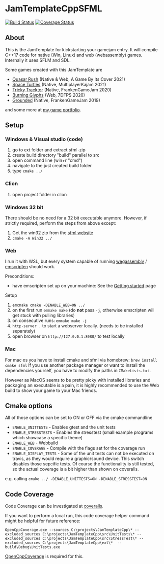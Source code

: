 # JamTemplateCppSFML

[![Build Status](https://github.com/Laguna1989/JamTemplateCpp/actions/workflows/test_verification.yml/badge.svg)](https://github.com/Laguna1989/JamTemplateCpp/actions/workflows/unittests.yml) [![Coverage Status](https://coveralls.io/repos/github/Laguna1989/JamTemplateCpp/badge.svg)](https://coveralls.io/github/Laguna1989/JamTemplateCpp)

## About

This is the JamTemplate for kickstarting your gamejam entry. It will compile C++17 code for native (Win, Linux) and
web (webassembly) games. Internally it uses SFLM and SDL.

Some games created with this JamTemplate are
* [Quasar Rush](https://runvs.io/Games/quasarrush) (Native & Web, A Game By Its Cover 2021)
* [Space Turtles](https://runvs.io/Games/spaceturtles) (Native, MultiplayerKajam 2021)
* [Tricky Tracktor](https://runvs.io/Games/trickytractor) (Native, FrankenGameJam 2020)
* [Burning Glyphs](https://runvs.io/Games/burningglyphs) (Web, 7DFPS 2020)
* [Grounded](https://runvs.io/Games/grounded) (Native, FrankenGameJam 2019)

and some more at [my game portfolio](https://runvs.io/Games).

## Setup

### Windows & Visual studio (code)

1. go to ext folder and extract sfml-zip
2. create build directory "build" parallel to src
3. open command line (win+r "cmd")
4. navigate to the just created build folder
5. type `cmake ../`

### Clion

1. open project folder in clion

### Windows 32 bit

There should be no need for a 32 bit executable anymore. However, if strictly required, perform the steps from above
except:

1. Get the win32 zip from the [sfml website](https://www.sfml-dev.org/)
2. `cmake -A Win32 ../`

### Web

I run it with WSL, but every system capable of running [wegassembly](https://webassembly.org/)
/ [emscripten](https://emscripten.org/) should work.

Preconditions:

* have emscripten set up on your machine: See
  the [Getting started](https://emscripten.org/docs/getting_started/index.html) page

Setup

1. `emcmake cmake -DENABLE_WEB=ON ../`
2. on the first run `emmake make` (do **not** pass `-j`, otherwise emscripten will get stuck with pulling libraries)
3. on consecutive runs: `emmake make -j`
3. `http-server .` to start a webserver locally. (needs to be installed separately)
4. open browser on `http://127.0.0.1:8080/` to test locally

### Mac

For mac os you have to install cmake and sfml via homebrew: `brew install cmake sfml`
If you use another package manager or want to install the dependencies yourself, you have to modify the paths
in `CMakeLists.txt`.

However as MacOS seems to be pretty picky with installed libraries and packaging an executable is a pain, it is highly
recommended to use the Web build to show your game to your Mac friends.

## Cmake options

All of those options can be set to ON or OFF via the cmake commandline

* `ENABLE_UNITTESTS` - Enables gtest and the unit tests
* `ENABLE_STRESSTESTS` - Enables the stresstest (small example programs which showcase a specific theme)
* `ENABLE_WEB` - Webbuild
* `ENABLE_COVERAGE` - Compile with the flags set for the coverage run
* `ENABLE_DISPLAY_TESTS` - Some of the unit tests can not be executed on travis, as they would require a graphic/sound
  device. This switch disables those sepcific tests. Of course the functionality is still tested, so the actual coverage
  is a bit higher than shown on coveralls.

e.g. calling `cmake ../ -DENABLE_UNITTESTS=ON -DENABLE_STRESSTEST=ON`

## Code Coverage

Code Coverage can be investigated at [coveralls](https://coveralls.io/github/Laguna1989/JamTemplateCpp).

If you want to perform a local run, this code coverage helper command might be helpful for future reference:

```
OpenCppCoverage.exe --sources C:\projects\JamTemplateCpp\* --excluded_sources C:\projects\JamTemplateCpp\src\UnitTests\* --excluded_sources C:\projects\JamTemplateCpp\src\StressTest\* --excluded_sources C:\projects\JamTemplateCpp\ext\*  -- build\Debug\UnitTests.exe
```

[OpenCppCoverage](https://github.com/OpenCppCoverage/OpenCppCoverage) is required for this.
